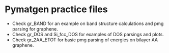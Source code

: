 # Pymatgen practice files

* Check gr_BAND for an example on band structure calculations and pmg parsing for graphene.
* Check gr_DOS and Si_fcc_DOS for examples of DOS parsings and plots.
* Check gr_2AA_ETOT for basic pmg parsing of energies on bilayer AA graphene.